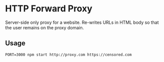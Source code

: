 # HTTP Forward Proxy

Server-side only proxy for a website. Re-writes URLs in HTML body so that the user remains on the
proxy domain.

## Usage

```
PORT=3000 npm start http://proxy.com https://censored.com
```

